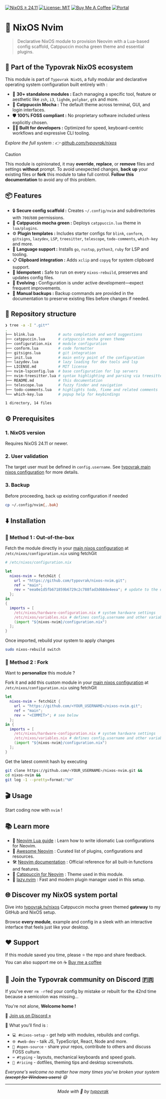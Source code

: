 [![NixOS ≥ 24.11](https://img.shields.io/badge/NixOS-24.11%2B-a6e3a1?labelColor=45475a)](https://nixos.org/)
[![License: MIT](https://img.shields.io/badge/License-MIT-cba6f7.svg?labelColor=45475a)](LICENSE.md)
[![Buy Me A Coffee](https://img.shields.io/badge/Buy%20me%20a%20coffee-☕-fab387?labelColor=45475a)](https://www.buymeacoffee.com/typovrak)
[![Portal](https://img.shields.io/badge/Portal-typovrak.tv%2Fnixos-eba0ac)](https://typovrak.tv/nixos)

# 🚀 NixOS Nvim

> Declarative NixOS module to provision Neovim with a Lua-based config scaffold, Catppuccin mocha green theme and essential plugins.

## 🧩 Part of the Typovrak NixOS ecosystem

This module is part of ```Typovrak NixOS```, a fully modular and declarative operating system configuration built entirely with :

- 🧱 **30+ standalone modules :** Each managing a specific tool, feature or aesthetic like ```zsh```, ```i3```, ```lighdm```, ```polybar```, ```gtk``` and more.
- 🎨 **Catppuccin Mocha :** The default theme across terminal, GUI, and login interfaces.
- 🛡️ **100% FOSS compliant :** No proprietary software included unless explicitly chosen.
- 🧑‍💻 **Built for developers :** Optimized for speed, keyboard-centric workflows and expressive CLI tooling.

*Explore the full system : 👉 [github.com/typovrak/nixos](https://github.com/typovrak/nixos)*

> [!CAUTION]
> This module is opinionated, it may **override**, **replace**, or **remove** files and settings **without** prompt. To avoid unexpected changes, **back up** your existing files or **fork** this module to take full control. **Follow this documentation** to avoid any of this problem.

## 📦 Features

- 🔒 **Secure config scaffold :** Creates ```~/.config/nvim``` and subdirectories with ```700```/```600``` permissions.
- 🎨 **Catppuccin mocha green :** Deploys ```catppuccin.lua``` theme in ```lua/plugins```.
- ⚙️ **Plugin templates :** Includes starter configs for ```blink```, ```conform```, ```gitsigns```, ```lazydev```, ```LSP```, ```treesitter```, ```telescope```, ```todo-comments```, ```which-key``` and more.
- 🚀 **Language support :** Installs ```go```, ```rustup```, ```python3```, ```ruby``` for LSP and tooling.
- 📋 **Clipboard integration :** Adds ```xclip``` and ```copyq``` for system clipboard support.
- 🔄 **Idempotent :** Safe to run on every ```nixos-rebuild```, preserves and updates config files.
- 🔮 **Evolving :** Configuration is under active development—expect frequent improvements.
- 💾 **Manual backups :** Backup commands are provided in the documentation to preserve existing files before changes if needed.

## 📂 Repository structure

```bash
❯ tree -a -I ".git*"
.
├── blink.lua           # auto completion and word suggestions
├── catppuccin.lua      # catppuccin mocha green theme
├── configuration.nix   # module configuration
├── conform.lua         # code formatter
├── gitsigns.lua        # git integration
├── init.lua            # main entry point of the configuration
├── lazydev.lua         # lazy loading for dev tools and lsp
├── LICENSE.md          # MIT license
├── nvim-lspconfig.lua  # base configuration for lsp servers
├── nvim-treesitter.lua # syntax highlighting and parsing via treesitter
├── README.md           # this documentation
├── telescope.lua       # fuzzy finder and navigation
├── todo-comments.lua   # highlights todo, fixme and related comments
└── which-key.lua       # popup help for keybindings

1 directory, 14 files
```

## ⚙️ Prerequisites

### 1. NixOS version
Requires NixOS 24.11 or newer.

### 2. User validation
The target user must be defined in ```config.username```. See [typovrak main nixos configuration](https://github.com/typovrak/nixos) for more details.

### 3. Backup
Before proceeding, back up existing configuration if needed
```bash
cp ~/.config/nvim{,.bak}
```

## ⬇️ Installation

### 🚀 Method 1 : Out-of-the-box

Fetch the module directly in your [main nixos configuration](https://github.com/typovrak/nixos) at ```/etc/nixos/configuration.nix``` using fetchGit
```nix
# /etc/nixos/configuration.nix

let
  nixos-nvim = fetchGit {
    url = "https://github.com/typovrak/nixos-nvim.git";
    ref = "main";
    rev = "eea0e1d5fb671859b6729c2c788fad3d68de4eea"; # update to the desired commit
  };
in
{
  imports = [
    /etc/nixos/hardware-configuration.nix # system hardware settings
    /etc/nixos/variables.nix # defines config.username and other variables, see https://github.com/typovrak/nixos for more details
    (import "${nixos-nvim}/configuration.nix")
  ];
}
```

Once imported, rebuild your system to apply changes
```bash
sudo nixos-rebuild switch
```

### 🍴 Method 2 : Fork

Want to **personalize** this module ?

Fork it and add this custom module in your [main nixos configuration](https://github.com/typovrak/nixos) at ```/etc/nixos/configuration.nix``` using fetchGit
```nix
let
  nixos-nvim = fetchGit {
    url = "https://github.com/<YOUR_USERNAME>/nixos-nvim.git";
    ref = "main";
    rev = "<COMMIT>"; # see below
  };
in {
  imports = [
    /etc/nixos/hardware-configuration.nix # system hardware settings
    /etc/nixos/variables.nix # defines config.username and other variables, see https://github.com/typovrak/nixos for more details
    (import "${nixos-nvim}/configuration.nix")
  ];
}
```

Get the latest commit hash by executing
```bash
git clone https://github.com/<YOUR_USERNAME>/nixos-nvim.git &&
cd nixos-nvim &&
git log -1 --pretty=format:"%H"
```

## 🎬 Usage

Start coding now with ```nvim``` !

## 📚 Learn more

- 📘 [Neovim Lua guide](https://neovim.io/doc/user/lua-guide.html) : Learn how to write idiomatic Lua configurations for Neovim.
- 🧠 [Awesome Neovim](https://github.com/rockerBOO/awesome-neovim) : Curated list of plugins, configurations and resources.
- 🛠️ [Neovim documentation](https://neovim.io) : Official reference for all built-in functions and features.
- 🌈 [Catppuccin for Neovim](https://github.com/catppuccin/nvim) : Theme used in this module.
- 🚀 [lazy.nvim](https://lazy.folke.io/) : Fast and modern plugin manager used in this setup.

## 🌐 Discover my NixOS system portal

Dive into [typovrak.tv/nixos](https://typovrak.tv/nixos) Catppuccin mocha green themed **gateway** to my GitHub and NixOS setup.

Browse **every module**, example and config in a sleek with an interactive interface that feels just like your desktop.

## ❤️ Support

If this module saved you time, please ⭐️ the repo and share feedback.  
You can also support me on ☕ [Buy me a coffee](https://www.buymeacoffee.com/typovrak)

## 💬 Join the Typovrak community on Discord 🇫🇷

If you've ever ```rm -rf```ed your config by mistake or rebuilt for the 42nd time because a semicolon was missing…

You're not alone, **Welcome home !**

🎯 [Join us on Discord »](https://typovrak.tv/discord)

🧭 What you’ll find is :

- ```💻 #nixos-setup``` - get help with modules, rebuilds and configs.
- ```🌐 #web-dev``` - talk JS, TypeScript, React, Node and more.
- ```🧠 #open-source``` - share your repos, contribute to others and discuss FOSS culture.
- ```⌨️ #typing``` - layouts, mechanical keyboards and speed goals.
- ```🎨 #ricing``` - dotfiles, theming tips and desktop screenshots.

*Everyone's welcome no matter how many times you've broken your system ~~(except for Windows users)~~ 😄*

---

<p align="center"><i>Made with 💜 by <a href="https://typovrak.tv">typovrak</a></i></p>
